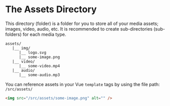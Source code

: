 # The Assets Directory

This directory (folder) is a folder for you to store all of your media assets; images, video, audio, etc. It is recommended to create sub-directories (sub-folders) for each media type.

```
assets/
   |__ img/
      |__ logo.svg
      |__ some-image.png
   |__ video/
      |__ some-video.mp4
   |__ audio/
      |__ some-audio.mp3

```

You can reference assets in your Vue `template` tags by using the file path: `/src/assets/`

```html
<img src="/src/assets/some-image.png" alt="" />
```